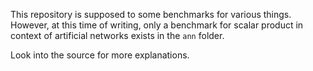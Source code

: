 This repository is supposed to some benchmarks
for various things. However, at this time of writing,
only a benchmark for scalar product in context of
artificial networks exists in the ```ann``` folder.

Look into the source for more explanations.
